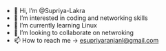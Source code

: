- 👋 Hi, I’m @Supriya-Lakra
- 👀 I’m interested in coding and networking skills
- 🌱 I’m currently learning Linux
- 💞️ I’m looking to collaborate on netwroking
- 📫 How to reach me -> esupriyaranjanl@gmail.com

<!---
Supriya-Lakra/Supriya-Lakra is a ✨ special ✨ repository because its `README.md` (this file) appears on your GitHub profile.
You can click the Preview link to take a look at your changes.
--->
